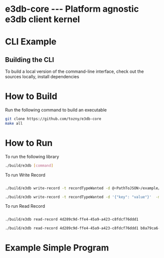 e3db-core --- Platform agnostic e3db client kernel
==================================================

# CLI Example

## Building the CLI

To build a local version of the command-line interface, check out the
sources locally, install dependencies 

# How to Build 

Run the following command to build an executable
```bash 
git clone https://github.com/tozny/e3db-core
make all 
```

# How to Run

To run the following library 
```bash
./build/e3db [command]
```


To run Write Record
```bash

./build/e3db write-record -t recordTypeWanted -d @<PathToJSON>/example/example_data.json  -m @<PathToJSON>/example/example_meta.json

./build/e3db write-record -t recordTypeWanted -d '{"key": "value"}'  -m '{"key": "value"}'

```

To run Read Record
```bash

./build/e3db read-record 4d289c9d-ffe4-45a9-a423-c8fdcf76ddd1

./build/e3db read-record 4d289c9d-ffe4-45a9-a423-c8fdcf76ddd1 b8a79ca6-c1c2-4bc4-9906-739e772ae110

```

# Example Simple Program 
